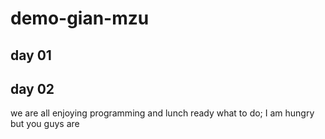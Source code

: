 # demo-gian-mzu

## day 01

## day 02
we are all enjoying programming and lunch ready what to do; I am hungry but you guys are
